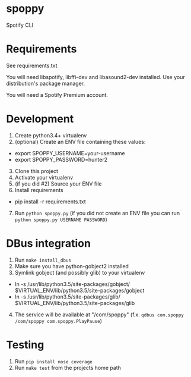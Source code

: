 # spoppy
Spotify CLI

# Requirements

See requirements.txt

You will need libspotify, libffi-dev and libasound2-dev installed. Use your distribution's package manager.

You will need a Spotify Premium account.

# Development

1. Create python3.4+ virtualenv
2. (optional) Create an ENV file containing these values:
  * export SPOPPY_USERNAME=your-username
  * export SPOPPY_PASSWORD=hunter2
3. Clone this project
4. Activate your virtualenv
5. (if you did #2) Source your ENV file
6. Install requirements
  * pip install -r requirements.txt
7. Run `python spoppy.py` (if you did not create an ENV file you can run `python spoppy.py USERNAME PASSWORD`)

# DBus integration

1. Run `make install_dbus`
2. Make sure you have python-gobject2 installed
3. Symlink gobject (and possibly glib) to your virtualenv
  * ln -s /usr/lib/python3.5/site-packages/gobject/ $VIRTUAL_ENV/lib/python3.5/site-packages/gobject
  * ln -s /usr/lib/python3.5/site-packages/glib/ $VIRTUAL_ENV/lib/python3.5/site-packages/glib
4. The service will be available at "/com/spoppy" (f.x. `qdbus com.spoppy /com/spoppy com.spoppy.PlayPause`)

# Testing

1. Run `pip install nose coverage`
2. Run `make test` from the projects home path
